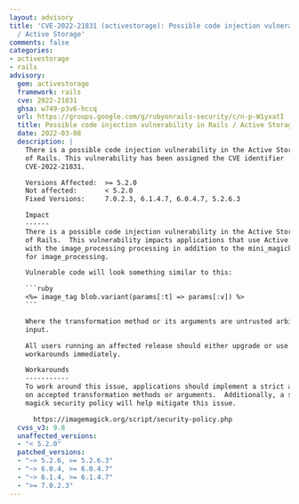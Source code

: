 ```yaml
---
layout: advisory
title: 'CVE-2022-21831 (activestorage): Possible code injection vulnerability in Rails
  / Active Storage'
comments: false
categories:
- activestorage
- rails
advisory:
  gem: activestorage
  framework: rails
  cve: 2022-21831
  ghsa: w749-p3v6-hccq
  url: https://groups.google.com/g/rubyonrails-security/c/n-p-W1yxatI
  title: Possible code injection vulnerability in Rails / Active Storage
  date: 2022-03-08
  description: |
    There is a possible code injection vulnerability in the Active Storage module
    of Rails. This vulnerability has been assigned the CVE identifier
    CVE-2022-21831.

    Versions Affected:  >= 5.2.0
    Not affected:       < 5.2.0
    Fixed Versions:     7.0.2.3, 6.1.4.7, 6.0.4.7, 5.2.6.3

    Impact
    ------
    There is a possible code injection vulnerability in the Active Storage module
    of Rails.  This vulnerability impacts applications that use Active Storage
    with the image_processing processing in addition to the mini_magick back end
    for image_processing.

    Vulnerable code will look something similar to this:

    ```ruby
    <%= image_tag blob.variant(params[:t] => params[:v]) %>
    ```

    Where the transformation method or its arguments are untrusted arbitrary
    input.

    All users running an affected release should either upgrade or use one of the
    workarounds immediately.

    Workarounds
    -----------
    To work around this issue, applications should implement a strict allow-list
    on accepted transformation methods or arguments.  Additionally, a strict image
    magick security policy will help mitigate this issue.

      https://imagemagick.org/script/security-policy.php
  cvss_v3: 9.8
  unaffected_versions:
  - "< 5.2.0"
  patched_versions:
  - "~> 5.2.6, >= 5.2.6.3"
  - "~> 6.0.4, >= 6.0.4.7"
  - "~> 6.1.4, >= 6.1.4.7"
  - ">= 7.0.2.3"
---
```

